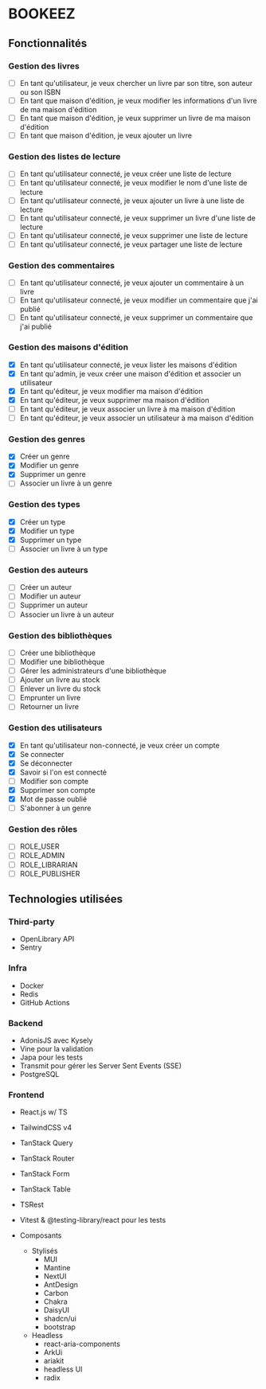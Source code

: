 # BOOKEEZ

## Fonctionnalités

### Gestion des livres
- [ ] En tant qu'utilisateur, je veux chercher un livre par son titre, son auteur ou son ISBN
- [ ] En tant que maison d'édition, je veux modifier les informations d'un livre de ma maison d'édition
- [ ] En tant que maison d'édition, je veux supprimer un livre de ma maison d'édition
- [ ] En tant que maison d'édition, je veux ajouter un livre

### Gestion des listes de lecture
- [ ] En tant qu'utilisateur connecté, je veux créer une liste de lecture
- [ ] En tant qu'utilisateur connecté, je veux modifier le nom d'une liste de lecture
- [ ] En tant qu'utilisateur connecté, je veux ajouter un livre à une liste de lecture
- [ ] En tant qu'utilisateur connecté, je veux supprimer un livre d'une liste de lecture
- [ ] En tant qu'utilisateur connecté, je veux supprimer une liste de lecture
- [ ] En tant qu'utilisateur connecté, je veux partager une liste de lecture

### Gestion des commentaires
- [ ] En tant qu'utilisateur connecté, je veux ajouter un commentaire à un livre
- [ ] En tant qu'utilisateur connecté, je veux modifier un commentaire que j'ai publié
- [ ] En tant qu'utilisateur connecté, je veux supprimer un commentaire que j'ai publié

### Gestion des maisons d'édition
- [X] En tant qu'utilisateur connecté, je veux lister les maisons d'édition
- [X] En tant qu'admin, je veux créer une maison d'édition et associer un utilisateur 
- [X] En tant qu'éditeur, je veux modifier ma maison d'édition
- [X] En tant qu'éditeur, je veux supprimer ma maison d'édition
- [ ] En tant qu'éditeur, je veux associer un livre à ma maison d'édition
- [ ] En tant qu'éditeur, je veux associer un utilisateur à ma maison d'édition

### Gestion des genres
- [X] Créer un genre
- [X] Modifier un genre
- [X] Supprimer un genre
- [ ] Associer un livre à un genre

### Gestion des types
- [X] Créer un type
- [X] Modifier un type
- [X] Supprimer un type
- [ ] Associer un livre à un type

### Gestion des auteurs
- [ ] Créer un auteur
- [ ] Modifier un auteur
- [ ] Supprimer un auteur
- [ ] Associer un livre à un auteur

### Gestion des bibliothèques
- [ ] Créer une bibliothèque
- [ ] Modifier une bibliothèque
- [ ] Gérer les administrateurs d'une bibliothèque
- [ ] Ajouter un livre au stock
- [ ] Enlever un livre du stock
- [ ] Emprunter un livre
- [ ] Retourner un livre

### Gestion des utilisateurs
- [X] En tant qu'utilisateur non-connecté, je veux créer un compte
- [X] Se connecter
- [X] Se déconnecter
- [X] Savoir si l'on est connecté
- [ ] Modifier son compte
- [X] Supprimer son compte
- [X] Mot de passe oublié
- [ ] S'abonner à un genre

### Gestion des rôles
- [ ] ROLE_USER
- [ ] ROLE_ADMIN
- [ ] ROLE_LIBRARIAN
- [ ] ROLE_PUBLISHER

## Technologies utilisées

### Third-party

- OpenLibrary API
- Sentry

### Infra

- Docker
- Redis
- GitHub Actions

### Backend

- AdonisJS avec Kysely
- Vine pour la validation
- Japa pour les tests
- Transmit pour gérer les Server Sent Events (SSE)
- PostgreSQL

### Frontend

- React.js w/ TS
- TailwindCSS v4
- TanStack Query
- TanStack Router
- TanStack Form
- TanStack Table
- TSRest
- Vitest & @testing-library/react pour les tests

- Composants
  - Stylisés
    - MUI
    - Mantine
    - NextUI
    - AntDesign
    - Carbon
    - Chakra
    - DaisyUI
    - shadcn/ui
    - bootstrap
  - Headless
    - react-aria-components
    - ArkUi
    - ariakit
    - headless UI
    - radix
